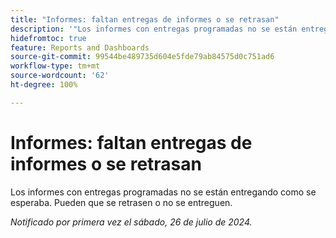 ```yaml
---
title: "Informes: faltan entregas de informes o se retrasan"
description: '"Los informes con entregas programadas no se están entregando como se esperaba. Puede que se retrasen o no se entreguen".'
hidefromtoc: true
feature: Reports and Dashboards
source-git-commit: 99544be489735d604e5fde79ab84575d0c751ad6
workflow-type: tm+mt
source-wordcount: '62'
ht-degree: 100%

---
```



# Informes: faltan entregas de informes o se retrasan

<!--

>[!NOTE]
>
>This issue was fixed on August 8, 2024.

-->

Los informes con entregas programadas no se están entregando como se esperaba. Pueden que se retrasen o no se entreguen.

_Notificado por primera vez el sábado, 26 de julio de 2024._

